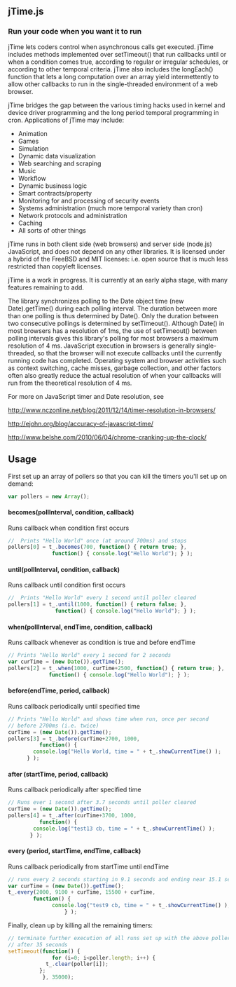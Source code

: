 ## jTime.js
### Run your code when you want it to run


jTime lets coders control when asynchronous calls get executed. jTime 
includes methods implemented over setTimeout() that run callbacks 
until or when a condition comes true, according to regular or irregular 
schedules, or according to other temporal criteria. jTime also 
includes the longEach() function that lets a long computation 
over an array yield intermettently to allow other callbacks to run in 
the single-threaded environment of a web browser.

jTime bridges the gap between the various timing hacks used in kernel and 
device driver programming and the long period temporal programming in 
cron. Applications of jTime may include:

* Animation
* Games
* Simulation
* Dynamic data visualization
* Web searching and scraping
* Music
* Workflow
* Dynamic business logic
* Smart contracts/property
* Monitoring for and processing of security events
* Systems administration (much more temporal variety than cron)
* Network protocols and administration 
* Caching
* All sorts of other things

jTime runs in both client side (web browsers) and server side (node.js) 
JavaScript, and does not depend on any other libraries. It is licensed 
under a hybrid of the FreeBSD and MIT licenses: i.e. open source that is 
much less restricted than copyleft licenses.

jTime is a work in progress. It is currently at an early alpha
stage, with many features remaining to add.

The library synchronizes polling to the Date object time
        (new Date).getTime()
during each polling interval. The duration between more than one
polling is thus determined by Date(). Only the duration between 
two consecutive pollings is determined by setTimeout(). Although
Date() in most browsers has a resolution of 1ms, the use of
setTimeout() between polling intervals gives this library's polling 
for most browsers a maximum resolution of 4 ms.  JavaScript execution in 
browsers is generally single-threaded, so that the browser will not execute 
callbacks until the currently running code has completed.  Operating system and
browser activities such as context switching, cache misses, garbage
collection, and other factors often also greatly reduce the actual
resolution of when your callbacks will run from the theoretical 
resolution of 4 ms.


For more on JavaScript timer and Date resolution, see 

http://www.nczonline.net/blog/2011/12/14/timer-resolution-in-browsers/

http://ejohn.org/blog/accuracy-of-javascript-time/

http://www.belshe.com/2010/06/04/chrome-cranking-up-the-clock/

## Usage
First set up an array of pollers so that you can kill the timers
you'll set up on demand:

``` javascript
var pollers = new Array();
```


#### becomes(pollInterval, condition, callback) 
Runs callback when condition first occurs

``` javascript
//  Prints "Hello World" once (at around 700ms) and stops
pollers[0] = t_.becomes(700, function() { return true; }, 
              function() { console.log("Hello World"); } );
```


#### until(pollInterval, condition, callback)
Runs callback until condition first occurs

``` javascript
//  Prints "Hello World" every 1 second until poller cleared
pollers[1] = t_.until(1000, function() { return false; }, 
               function() { console.log("Hello World"); } );
```

#### when(pollInterval, endTime, condition, callback)
Runs callback whenever as condition is true and before endTime

``` javascript
// Prints "Hello World" every 1 second for 2 seconds
var curTime = (new Date()).getTime();
pollers[2] = t_.when(1000, curTime+2500, function() { return true; }, 
             function() { console.log("Hello World"); } );
```

#### before(endTime, period, callback)
Runs callback periodically until specified time

``` javascript
// Prints "Hello World" and shows time when run, once per second
// before 2700ms (i.e. twice)
curTime = (new Date()).getTime();
pollers[3] = t_.before(curTime+2700, 1000,
          function() { 
	    console.log("Hello World, time = " + t_.showCurrentTime() ); 
	  } );
```

#### after (startTime, period, callback)
Runs callback periodically after specified time

``` javascript
// Runs ever 1 second after 3.7 seconds until poller cleared
curTime = (new Date()).getTime();
pollers[4] = t_.after(curTime+3700, 1000,
          function() { 
	    console.log("test13 cb, time = " + t_.showCurrentTime() ); 
	   } );
```

#### every (period, startTime, endTime, callback)
Runs callback periodically from startTime until endTime

``` javascript
// runs every 2 seconds starting in 9.1 seconds and ending near 15.1 seconds
var curTime = (new Date()).getTime();
t_.every(2000, 9100 + curTime, 15500 + curTime,
        function() { 
	          console.log("test9 cb, time = " + t_.showCurrentTime() ); 
		          } );
```

Finally, clean up by killing all the remaining timers:

``` javascript
// terminate further execution of all runs set up with the above pollers
// after 35 seconds
setTimeout(function() {
              for (i=0; i<poller.length; i++) {
	        t_.clear(poller[i]);
	      };
           }, 35000);
```

